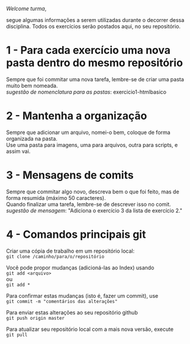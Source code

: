 
_Welcome turma_, 

segue algumas informações a serem utilizadas durante o decorrer dessa disciplina. Todos os exercícios serão postados aqui, no seu repositório. 

1 - Para cada exercício uma nova pasta dentro do mesmo repositório
==================
Sempre que foi commitar uma nova tarefa, lembre-se de criar uma pasta muito bem nomeada.   
*sugestão de nomenclatura para as pastas*: exercicio1-htmlbasico  

2 - Mantenha a organização
==================
Sempre que adicionar um arquivo, nomei-o bem, coloque de forma organizada na pasta.   
Use uma pasta para imagens, uma para arquivos, outra para scripts, e assim vai.  

3 - Mensagens de comits
==================
Sempre que commitar algo novo, descreva bem o que foi feito, mas de forma resumida (máximo 50 caracteres).   
Quando finalizar uma tarefa, lembre-se de descrever isso no comit.  
*sugestão de mensagem*: "Adiciona o exercício 3 da lista de exercício 2."  

4 - Comandos principais git
==================
  Criar uma cópia de trabalho em um repositório local:  
    ```git clone /caminho/para/o/repositório```  

  Você pode propor mudanças (adicioná-las ao Index) usando  
    ```git add <arquivo>```  
  ou  
    ```git add *```  
  
  Para confirmar estas mudanças (isto é, fazer um commit), use  
    ```git commit -m "comentários das alterações"```  
  
  Para enviar estas alterações ao seu repositório github  
    ```git push origin master```  

  Para atualizar seu repositório local com a mais nova versão, execute   
    ```git pull```  
 
